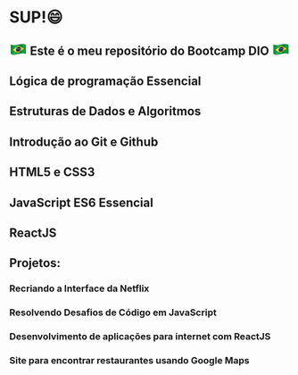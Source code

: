 #                               SUP!😄

## [![img](https://raw.githubusercontent.com/zesy/zesy/main/_flags.ico/brazil-flag-32.png)](https://raw.githubusercontent.com/zesy/zesy/main/_flags.ico/brazil-flag-32.png) Este é o meu repositório do Bootcamp DIO [![img](https://raw.githubusercontent.com/zesy/zesy/main/_flags.ico/brazil-flag-32.png)](https://raw.githubusercontent.com/zesy/zesy/main/_flags.ico/brazil-flag-32.png)



## Lógica de programação Essencial

## Estruturas de Dados e Algoritmos

## Introdução ao Git e Github

## HTML5 e CSS3

## JavaScript ES6 Essencial

## ReactJS



## Projetos:

### Recriando a Interface da Netflix

### Resolvendo Desafios de Código em JavaScript

### Desenvolvimento de aplicações para internet com ReactJS

### Site para encontrar restaurantes usando Google Maps








